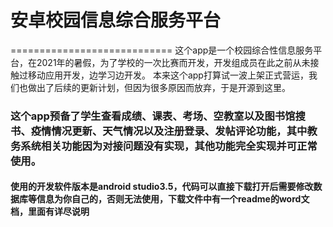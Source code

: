 # 安卓校园信息综合服务平台
============================
这个app是一个校园综合性信息服务平台，在2021年的暑假，为了学校的一次比赛而开发，开发组成员在此之前从未接触过移动应用开发，边学习边开发。
本来这个app打算试一波上架正式营运，我们也做出了后续的更新计划，但因为很多原因而放弃，于是开源到这里。
### 这个app预备了学生查看成绩、课表、考场、空教室以及图书馆搜书、疫情情况更新、天气情况以及注册登录、发帖评论功能，其中教务系统相关功能因为对接问题没有实现，其他功能完全实现并可正常使用。
#### 使用的开发软件版本是android studio3.5，代码可以直接下载打开后需要修改数据库等信息为你自己的，否则无法使用，下载文件中有一个readme的word文档，里面有详尽说明 
